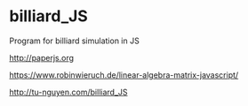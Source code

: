 # billiard_JS
Program for billiard simulation in JS

http://paperjs.org

https://www.robinwieruch.de/linear-algebra-matrix-javascript/

http://tu-nguyen.com/billiard_JS
